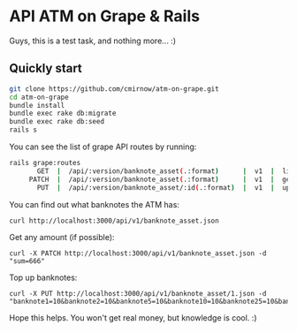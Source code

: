 # API ATM on Grape & Rails
Guys, this is a test task, and nothing more... :)

## Quickly start

```bash
git clone https://github.com/cmirnow/atm-on-grape.git
cd atm-on-grape
bundle install
bundle exec rake db:migrate
bundle exec rake db:seed
rails s
```
You can see the list of grape API routes by running:
```bash
rails grape:routes
       GET  |  /api/:version/banknote_asset(.:format)      |  v1  |  list       
     PATCH  |  /api/:version/banknote_asset(.:format)      |  v1  |  get money  
       PUT  |  /api/:version/banknote_asset/:id(.:format)  |  v1  |  update cash
```
You can find out what banknotes the ATM has:
```
curl http://localhost:3000/api/v1/banknote_asset.json
```
Get any amount (if possible):
```
curl -X PATCH http://localhost:3000/api/v1/banknote_asset.json -d "sum=666"
```
Top up banknotes:
```
curl -X PUT http://localhost:3000/api/v1/banknote_asset/1.json -d "banknote1=10&banknote2=10&banknote5=10&banknote10=10&banknote25=10&banknote50=10"
```
Hope this helps. You won't get real money, but knowledge is cool. :)